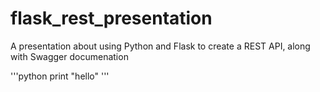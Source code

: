 # flask_rest_presentation
A presentation about using Python and Flask to create a REST API, along with Swagger documenation

'''python
print "hello"
'''
